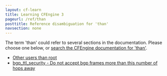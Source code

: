 ```yaml
---
layout: cf-learn
title: Learning CFEngine 3
pageurl: /ref/than
posttitle: Reference disambiguation for 'than'
navsection: none
---
```


The term 'than' could refer to several sections in the documentation. Please choose one below, or
[search the CFEngine documentation for 'than'](http://cfengine.com/docs/latest/search.html?q=than).

- [Other users than root](http://cfengine.com/docs/latest/guide-introduction-networking.html#other-users-than-root)
- [bgp_ttl_security - Do not accept bgp frames more than this number of hops away](http://cfengine.com/docs/latest/reference-promise-types-interfaces.html#bgp_ttl_security-do-not-accept-bgp-frames-more-than-this-number-of-hops-away)
